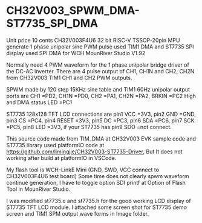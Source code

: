 # CH32V003_SPWM_DMA-ST7735_SPI_DMA

Unit price 10 cents CH32V003F4U6 32 bit RISC-V TSSOP-20pin MPU generate 1 phase unipolar sine PWM pulse used TIM1 DMA and ST7735 SPI display used SPI DMA for WCH MounRiver Studio V1.92

Normally need 4 PWM waveform for the 1 phase unipolar bridge driver of the DC-AC inverter.
There are 4 pulse output of CH1, CH1N and CH2, CH2N from CH32V003 TIM1 CH1 and CH2 PWM outputs.

SPWM made by 120 step 15KHz sine table and TIM1 60Hz unipolar output ports are CH1 =PD2, CH1N =PD0, CH2 =PA1, CH2N =PA2, BRKIN =PC2 High and DMA status LED =PC1

ST7735 128x128 TFT LCD connections are pin1 VCC =3V3, pin2 GND =GND, pin3 CS =PC4, pin4 RESET =3V3, pin5 DC =PC3, pin6 SDA =PC6, pin7 SCK =PC5, pin8 LED =3V3, if your ST7735 has pin9 SDO =not connect.

This source code made from TIM_DMA at CH32V003 EVK sample code and ST7735 library used platformIO code at https://github.com/limingjie/CH32V003-ST7735-Driver, But It does not working after build at platformIO in VSCode.

My flash tool is WCH-LinkE Mini (GND, SWD, VCC connect to CH32V003F4U6 test board)
Some time does not clearly spwm waveform continue generation, I have to toggle option SDI printf at Option of Flash Tool in MounRiver Studio.

I was modified st7735.c and st7735.h for the good working LCD display of ST7735 TFT LCD module.
I attached some screen shot for ST7735 demo screen and TIM1 SPM output wave forms in Image folder.
